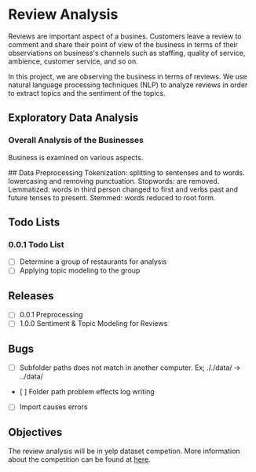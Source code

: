 # Review Analysis

Reviews are important aspect of a busines. Customers leave a review to comment and share their point of view of the business in terms of their observiations on business's channels such as staffing, quality of service, ambience, customer service, and so on.

In this project, we are observing the business in terms of reviews. We use natural language processing techniques (NLP) to analyze reviews in order to extract topics and the sentiment of the topics.

## Exploratory Data Analysis

### Overall Analysis of the Businesses

Business is examined on various aspects.

## Data Preprocessing
Tokenization: splitting to sentenses and to words. lowercasing and removing punctuation.
Stopwords: are removed.
Lemmatized: words in third person changed to first and verbs past and future tenses to present.
Stemmed: words reduced to root form.

## Todo Lists

### 0.0.1 Todo List

- [ ] Determine a group of restaurants for analysis
- [ ] Applying topic modeling to the group

## Releases

- [ ] 0.0.1 Preprocessing
- [ ] 1.0.0 Sentiment & Topic Modeling for Reviews

## Bugs

- [ ] Subfolder paths does not match in another computer. Ex; ././data/  -> ../data/
- [ ] Folder path problem effects log writing
- [ ] Import causes errors

## Objectives

The review analysis will be in yelp dataset competion. More information about the competition can be found at [here](https://www.yelp.com/dataset/challenge).